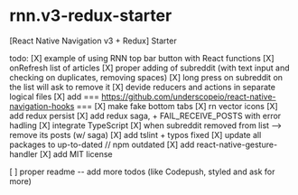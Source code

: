 # rnn.v3-redux-starter
 [React Native Navigation v3 + Redux] Starter

todo:
[X] example of using RNN top bar button with React functions
[X] onRefresh list of articles
[X] proper adding of subreddit (with text input and checking on duplicates, removing spaces)
[X] long press on subreddit on the list will ask to remove it
[X] devide reducers and actions in separate logical files
[X] add === https://github.com/underscopeio/react-native-navigation-hooks ===
[X] make fake bottom tabs
[X] rn vector icons
[X] add redux persist
[X] add redux saga, + FAIL_RECEIVE_POSTS with error hadling
[X] integrate TypeScript
[X] when subreddit removed from list --> remove its posts (w/ saga)
[X] add tslint + typos fixed
[X] update all packages to up-to-dated // npm outdated
[X] add react-native-gesture-handler
[X] add MIT license

[ ] proper readme -- add more todos (like Codepush, styled and ask for more)